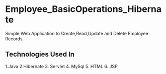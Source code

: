 # Employee_BasicOperations_Hibernate

Simple Web Application to Create,Read,Update and Delete Employee Records.

Technologies Used In
--------------------
1.Java
2.Hibernate
3. Servlet
4. MySql
5. HTML
6. JSP